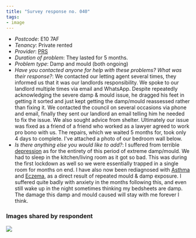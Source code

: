 ```yaml
---
title: "Survey response no. 040"
tags:
- image
---
```


- *Postcode*: E10 7AF  
- *Tenancy*: Private rented  
- *Provider*: [PRS](providers/PRS) 
- *Duration of problem*: They lasted for 5 months.  
- *Problem type*: Damp and mould (both ongoing)  
- *Have you contacted anyone for help with these problems? What was their response?*: We contacted our letting agent several times, they informed us that it was our landlords responsibility. We spoke to our landlord multiple times via email and WhatsApp. Despite repeatedly acknowledging the severe damp & mould issue, he dragged his feet in getting it sorted and just kept getting the damp/mould reassessed rather than fixing it. We contacted the council on several occasions via phone and email, finally they sent our landlord an email telling him he needed to fix the issue. We also sought advice from shelter. Ultimately our issue was fixed as a friend of a friend who worked as a lawyer agreed to work pro bono with us. The repairs, which we waited 5 months for, took only 4 days to complete. I've attached a photo of our bedroom wall below.   
- *Is there anything else you would like to add?*: I suffered from terrible [depression](cause-effect-affect/mental-health) as for the entirety of this period of extreme damp/mould. We had to sleep in the kitchen/living room as it got so bad. This was during the first lockdown as well so we were essentially trapped in a single room for months on end. I have also now been rediagnosed with [Asthma](cause-effect-affect/Asthma) and [Eczema](cause-effect-affect/eczema), as a direct result of repeated mould & damp exposure. I suffered quite badly with anxiety in the months following this, and even still wake up in the night sometimes thinking my bedsheets are damp. The damage this damp and mould caused will stay with me forever I think.

### Images shared by respondent

<img src="https://elaraks.github.io/dampcapital/IMG_20200430_010515.jpg"/>
